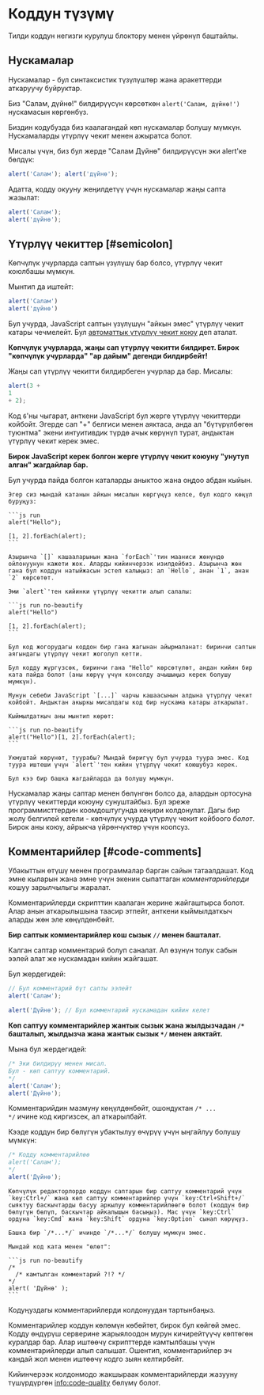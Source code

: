 # Коддун түзүмү

Тилди коддун негизги курулуш блоктору менен үйрөнүп баштайлы.

## Нускамалар

Нускамалар - бул синтаксистик түзүлүштөр жана аракеттерди аткаруучу буйруктар.

Биз "Салам, дүйнө!" билдирүүсүн көрсөткөн `alert('Салам, дүйнө!')` нускамасын көргөнбүз.

Биздин кодубузда биз каалагандай көп нускамалар болушу мүмкүн. Нускамаларды үтүрлүү чекит менен ажыратса болот.

Мисалы үчүн, биз бул жерде "Салам Дүйнө" билдирүүсүн эки alert'ке бөлдүк:

```js run no-beautify
alert('Салам'); alert('дүйнө');
```

Адатта, кодду окууну жеңилдетүү үчүн нускамалар жаңы сапта жазылат:

```js run no-beautify
alert('Салам');
alert('дүйнө');
```

## Үтүрлүү чекиттер [#semicolon]

Көпчүлүк учурларда саптын үзүлүшү бар болсо, үтүрлүү чекит коюлбашы мүмкүн.

Мынтип да иштейт:

```js run no-beautify
alert('Салам')
alert('дүйнө')
```

Бул учурда, JavaScript саптын үзүлүшүн "айкын эмес" үтүрлүү чекит катары чечмелейт. Бул [автоматтык үтүрлүү чекит коюу](https://tc39.github.io/ecma262/#sec-automatic-semicolon-insertion) деп аталат.

**Көпчүлүк учурларда, жаңы сап үтүрлүү чекитти билдирет. Бирок "көпчүлүк учурларда" "ар дайым" дегенди билдирбейт!**

Жаңы сап үтүрлүү чекитти билдирбеген учурлар да бар. Мисалы:

```js run no-beautify
alert(3 +
1
+ 2);
```

Код `6`'ны чыгарат, анткени JavaScript бул жерге үтүрлүү чекиттерди койбойт. Эгерде сап "+" белгиси менен аяктаса, анда ал "бүтүрүлбөгөн туюнтма" экени интуитивдик түрдө ачык көрүнүп турат, андыктан үтүрлүү чекит керек эмес.

**Бирок JavaScript керек болгон жерге үтүрлүү чекит коюуну "унутуп алган" жагдайлар бар.**

Бул учурда пайда болгон каталарды аныктоо жана оңдоо абдан кыйын.

````smart header="Катанын мисалы"
Эгер сиз мындай катанын айкын мисалын көргүңүз келсе, бул кодго көңүл буруңуз:

```js run
alert("Hello");

[1, 2].forEach(alert);
```

Азырынча `[]` кашааларынын жана `forEach`'тин мааниси жөнүндө ойлонуунун кажети жок. Аларды кийинчерээк изилдейбиз. Азырынча жөн гана бул коддун натыйжасын эстеп калыңыз: ал `Hello`, анан `1`, анан `2` көрсөтөт.

Эми `alert`'тен кийинки үтүрлүү чекитти алып салалы:

```js run no-beautify
alert("Hello")

[1, 2].forEach(alert);
```

Бул код жогорудагы коддон бир гана жагынан айырмаланат: биринчи саптын аягындагы үтүрлүү чекит жоголуп кетти.

Бул кодду жүргүзсөк, биринчи гана "Hello" көрсөтүлөт, андан кийин бир ката пайда болот (аны көрүү үчүн консолду ачышыңыз керек болушу мүмкүн).

Мунун себеби JavaScript `[...]` чарчы кашаасынын алдына үтүрлүү чекит койбойт. Андыктан акыркы мисалдагы код бир нускама катары аткарылат.

Кыймылдаткыч аны мынтип көрөт:

```js run no-beautify
alert("Hello")[1, 2].forEach(alert);
```

Укмуштай көрүнөт, туурабы? Мындай биригүү бул учурда туура эмес. Код туура иштеши үчүн `alert`'тен кийин үтүрлүү чекит коюшубуз керек.

Бул кээ бир башка жагдайларда да болушу мүмкүн.
````

Нускамалар жаңы саптар менен бөлүнгөн болсо да, алардын ортосуна үтүрлүү чекиттерди коюуну сунуштайбыз. Бул эреже программисттердин коомдоштугунда кеңири колдонулат. Дагы бир жолу белгилей кетели - көпчүлүк учурда үтүрлүү чекит койбоого *болот*. Бирок аны коюу, айрыкча үйрөнчүктөр үчүн коопсуз.

## Комментарийлер [#code-comments]

Убакыттын өтүшү менен программалар барган сайын татаалдашат. Код эмне кыларын жана эмне үчүн экенин сыпаттаган *комментарийлерди* кошуу зарылчылыгы жаралат.

Комментарийлерди скрипттин каалаган жерине жайгаштырса болот. Алар анын аткарылышына таасир этпейт, анткени кыймылдаткыч аларды жөн эле көңүлдөнбөйт.

**Бир саптык комментарийлер кош сызык `//` менен башталат.**

Калган саптар комментарий болуп саналат. Ал өзүнүн толук сабын ээлей алат же нускамадан кийин жайгашат.

Бул жердегидей:
```js run
// Бул комментарий бүт сапты ээлейт
alert('Салам');

alert('Дүйнө'); // Бул комментарий нускамадан кийин келет
```

**Көп саптуу комментарийлер жантык сызык жана жылдызчадан <code>/&#42;</code> башталып, жылдызча жана жантык сызык <code>&#42;/</code> менен аяктайт.**

Мына бул жердегидей:

```js run
/* Эки билдирүү менен мисал.
Бул - көп саптуу комментарий.
*/
alert('Салам');
alert('Дүйнө');
```

Комментарийдин мазмуну көңүлдөнбөйт, ошондуктан <code>/&#42; ... &#42;/</code> ичине код киргизсек, ал аткарылбайт.

Кээде коддун бир бөлүгүн убактылуу өчүрүү үчүн ыңгайлуу болушу мүмкүн:

```js run
/* Кодду комментарийлөө
alert('Салам');
*/
alert('Дүйнө');
```

```smart header="Ысык баскычтарды колдонуңуз!"
Көпчүлүк редакторлордо коддун саптарын бир саптуу комментарий үчүн `key:Ctrl+/` жана көп саптуу комментарийлер үчүн `key:Ctrl+Shift+/` сыяктуу баскычтарды басуу аркылуу комментарийлөөгө болот (коддун бир бөлүгүн бөлүп, баскычтар айкалышын басыңыз). Mac үчүн `key:Ctrl` ордуна `key:Cmd` жана `key:Shift` ордуна `key:Option` сынап көрүңүз.
```

````warn header="Камтылган комментарийлер колдоого алынбайт!"
Башка бир `/*...*/` ичинде `/*...*/` болушу мүмкүн эмес.

Мындай код ката менен "өлөт":

```js run no-beautify
/*
  /* камтылган комментарий ?!? */
*/
alert( 'Дүйнө' );
```
````

Кодуңуздагы комментарийлерди колдонуудан тартынбаңыз.

Комментарийлер коддун көлөмүн көбөйтөт, бирок бул көйгөй эмес. Кодду өндүрүш серверине жарыялоодон мурун кичирейтүүчү көптөгөн куралдар бар. Алар иштөөчү скрипттерде камтылбашы үчүн комментарийлерди алып салышат. Ошентип, комментарийлер эч кандай жол менен иштөөчү кодго зыян келтирбейт.

Кийинчерээк колдонмодо жакшыраак комментарийлерди жазууну түшүрдүргөн <info:code-quality> бөлүмү болот.
